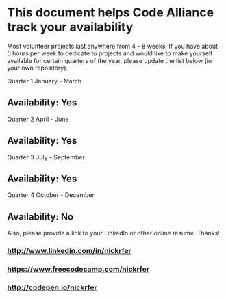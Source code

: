 # This document helps Code Alliance track your availability
Most volunteer projects last anywhere from 4 - 8 weeks. If you have about 5 hours per week to dedicate to projects and would like to make yourself available for certain quarters of the year, please update the list below (in your own repository).

Quarter 1
January - March
## Availability: Yes

Quarter 2 
April - June
## Availability: Yes

Quarter 3 
July - September
## Availability: Yes

Quarter 4
October - December
## Availability: No

Also, please provide a link to your LinkedIn or other online resume. Thanks!
### http://www.linkedin.com/in/nickrfer
### https://www.freecodecamp.com/nickrfer
### http://codepen.io/nickrfer
